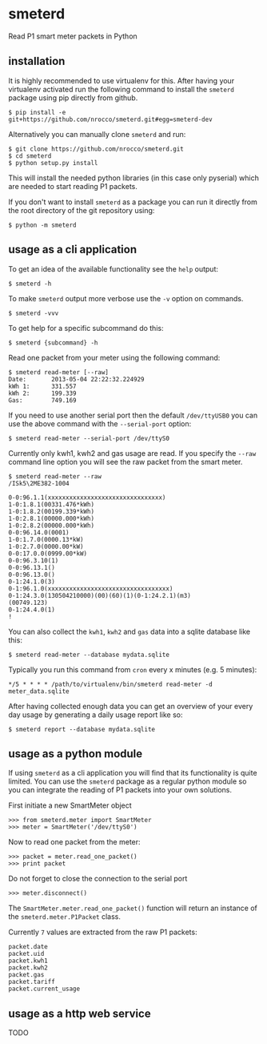 smeterd
=======

Read P1 smart meter packets in Python


installation
------------

It is highly recommended to use virtualenv for this.
After having your virtualenv activated run the following command to install
the `smeterd` package using pip directly from github.

    $ pip install -e git+https://github.com/nrocco/smeterd.git#egg=smeterd-dev


Alternatively you can manually clone `smeterd` and run:

    $ git clone https://github.com/nrocco/smeterd.git
    $ cd smeterd
    $ python setup.py install


This will install the needed python libraries (in this case only pyserial)
which are needed to start reading P1 packets.

If you don't want to install `smeterd` as a package you can run it directly
from the root directory of the git repository using:

    $ python -m smeterd


usage as a cli application
--------------------------

To get an idea of the available functionality see the `help` output:

    $ smeterd -h


To make `smeterd` output more verbose use the `-v` option on commands.

    $ smeterd -vvv


To get help for a specific subcommand do this:

    $ smeterd {subcommand} -h


Read one packet from your meter using the following command:

    $ smeterd read-meter [--raw]
    Date:       2013-05-04 22:22:32.224929
    kWh 1:      331.557
    kWh 2:      199.339
    Gas:        749.169


If you need to use another serial port then the default `/dev/ttyUSB0` you can
use the above command with the `--serial-port` option:

    $ smeterd read-meter --serial-port /dev/ttyS0


Currently only kwh1, kwh2 and gas usage are read. If you specify the `--raw`
command line option you will see the raw packet from the smart meter.

    $ smeterd read-meter --raw
    /ISk5\2ME382-1004

    0-0:96.1.1(xxxxxxxxxxxxxxxxxxxxxxxxxxxxxxxx)
    1-0:1.8.1(00331.476*kWh)
    1-0:1.8.2(00199.339*kWh)
    1-0:2.8.1(00000.000*kWh)
    1-0:2.8.2(00000.000*kWh)
    0-0:96.14.0(0001)
    1-0:1.7.0(0000.13*kW)
    1-0:2.7.0(0000.00*kW)
    0-0:17.0.0(0999.00*kW)
    0-0:96.3.10(1)
    0-0:96.13.1()
    0-0:96.13.0()
    0-1:24.1.0(3)
    0-1:96.1.0(xxxxxxxxxxxxxxxxxxxxxxxxxxxxxxxxxx)
    0-1:24.3.0(130504210000)(00)(60)(1)(0-1:24.2.1)(m3)
    (00749.123)
    0-1:24.4.0(1)
    !


You can also collect the `kwh1`, `kwh2` and `gas` data into a sqlite database
like this:

    $ smeterd read-meter --database mydata.sqlite


Typically you run this command from `cron` every x minutes (e.g. 5 minutes):

    */5 * * * * /path/to/virtualenv/bin/smeterd read-meter -d meter_data.sqlite


After having collected enough data you can get an overview of your every day
usage by generating a daily usage report like so:

    $ smeterd report --database mydata.sqlite


usage as a python module
------------------------

If using `smeterd` as a cli application you will find that its functionality
is quite limited. You can use the `smeterd` package as a regular python module
so you can integrate the reading of P1 packets into your own solutions.

First initiate a new SmartMeter object

    >>> from smeterd.meter import SmartMeter
    >>> meter = SmartMeter('/dev/ttyS0')


Now to read one packet from the meter:

    >>> packet = meter.read_one_packet()
    >>> print packet

Do not forget to close the connection to the serial port

    >>> meter.disconnect()


The `SmartMeter.meter.read_one_packet()` function will return an instance of
the `smeterd.meter.P1Packet` class.

Currently `7` values are extracted from the raw P1 packets:

    packet.date
    packet.uid
    packet.kwh1
    packet.kwh2
    packet.gas
    packet.tariff
    packet.current_usage


usage as a http web service
---------------------------

TODO


